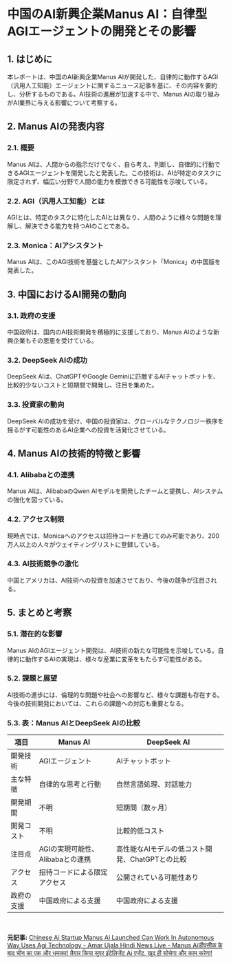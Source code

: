 # 中国のAI新興企業Manus AI：自律型AGIエージェントの開発とその影響

## 1. はじめに

本レポートは、中国のAI新興企業Manus AIが開発した、自律的に動作するAGI（汎用人工知能）エージェントに関するニュース記事を基に、その内容を要約し、分析するものである。AI技術の進展が加速する中で、Manus AIの取り組みがAI業界に与える影響について考察する。

## 2. Manus AIの発表内容

### 2.1. 概要

Manus AIは、人間からの指示だけでなく、自ら考え、判断し、自律的に行動できるAGIエージェントを開発したと発表した。この技術は、AIが特定のタスクに限定されず、幅広い分野で人間の能力を模倣できる可能性を示唆している。

### 2.2. AGI（汎用人工知能）とは

AGIとは、特定のタスクに特化したAIとは異なり、人間のように様々な問題を理解し、解決できる能力を持つAIのことである。

### 2.3. Monica：AIアシスタント

Manus AIは、このAGI技術を基盤としたAIアシスタント「Monica」の中国版を発表した。

## 3. 中国におけるAI開発の動向

### 3.1. 政府の支援

中国政府は、国内のAI技術開発を積極的に支援しており、Manus AIのような新興企業もその恩恵を受けている。

### 3.2. DeepSeek AIの成功

DeepSeek AIは、ChatGPTやGoogle Geminiに匹敵するAIチャットボットを、比較的少ないコストと短期間で開発し、注目を集めた。

### 3.3. 投資家の動向

DeepSeek AIの成功を受け、中国の投資家は、グローバルなテクノロジー秩序を揺るがす可能性のあるAI企業への投資を活発化させている。

## 4. Manus AIの技術的特徴と影響

### 4.1. Alibabaとの連携

Manus AIは、AlibabaのQwen AIモデルを開発したチームと提携し、AIシステムの強化を図っている。

### 4.2. アクセス制限

現時点では、Monicaへのアクセスは招待コードを通じてのみ可能であり、200万人以上の人々がウェイティングリストに登録している。

### 4.3. AI技術競争の激化

中国とアメリカは、AI技術への投資を加速させており、今後の競争が注目される。

## 5. まとめと考察

### 5.1. 潜在的な影響

Manus AIのAGIエージェント開発は、AI技術の新たな可能性を示唆している。自律的に動作するAIの実現は、様々な産業に変革をもたらす可能性がある。

### 5.2. 課題と展望

AI技術の進歩には、倫理的な問題や社会への影響など、様々な課題も存在する。今後の技術開発においては、これらの課題への対応も重要となる。

### 5.3. 表：Manus AIとDeepSeek AIの比較

| 項目 | Manus AI | DeepSeek AI |
| -------------- | ----------------------------------------- | -------------------------------------------- |
| 開発技術 | AGIエージェント | AIチャットボット |
| 主な特徴 | 自律的な思考と行動 | 自然言語処理、対話能力 |
| 開発期間 | 不明 | 短期間（数ヶ月） |
| 開発コスト | 不明 | 比較的低コスト |
| 注目点 | AGIの実現可能性、Alibabaとの連携 | 高性能なAIモデルの低コスト開発、ChatGPTとの比較 |
| アクセス | 招待コードによる限定アクセス | 公開されている可能性あり |
| 政府の支援 | 中国政府による支援 | 中国政府による支援 |

<br>


**元記事:** [Chinese Ai Startup Manus Ai Launched Can Work In Autonomous Way Uses Agi Technology - Amar Ujala Hindi News Live - Manus Aiडीपसीक के बाद चीन का एक और धमाका! तैयार किया सुपर इंटेलिजेंट Ai एजेंट, खुद ही सोचेगा और काम करेगा!](https://www.amarujala.com/technology/tech-diary/chinese-ai-startup-manus-ai-launched-can-work-in-autonomous-way-uses-agi-technology-2025-03-25)